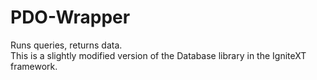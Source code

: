 PDO-Wrapper
===========

Runs queries, returns data.  
This is a slightly modified version of the Database library in the IgniteXT framework.


